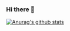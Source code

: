 ### Hi there 👋
 [![Anurag's github stats](https://github-readme-stats.vercel.app/api?username=hyeonseo25)](https://github.com/anuraghazra/github-readme-stats)

<!--
**hyeonseo25/hyeonseo25** is a ✨ _special_ ✨ repository because its `README.md` (this file) appears on your GitHub profile.

Here are some ideas to get you started:

- 🔭 I’m currently working on ...
- 🌱 I’m currently learning ...
- 👯 I’m looking to collaborate on ...
- 🤔 I’m looking for help with ...
- 💬 Ask me about ...
- 📫 How to reach me: ...
- 😄 Pronouns: ...
- ⚡ Fun fact: ...
-->
